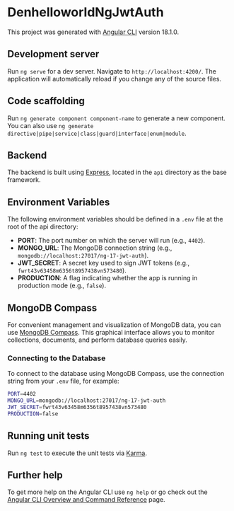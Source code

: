 # DenhelloworldNgJwtAuth

This project was generated with [Angular CLI](https://github.com/angular/angular-cli) version 18.1.0.

## Development server

Run `ng serve` for a dev server. Navigate to `http://localhost:4200/`. The application will automatically reload if you change any of the source files.

## Code scaffolding

Run `ng generate component component-name` to generate a new component. You can also use `ng generate directive|pipe|service|class|guard|interface|enum|module`.

## Backend
The backend is built using [Express](https://expressjs.com), located in the `api` directory as the base framework.

## Environment Variables

The following environment variables should be defined in a `.env` file at the root of the api directory:

- **PORT**: The port number on which the server will run (e.g., `4402`).
- **MONGO_URL**: The MongoDB connection string (e.g., `mongodb://localhost:27017/ng-17-jwt-auth`).
- **JWT_SECRET**: A secret key used to sign JWT tokens (e.g., `fwrt43v63458m6356t8957438vn573480`).
- **PRODUCTION**: A flag indicating whether the app is running in production mode (e.g., `false`).

## MongoDB Compass

For convenient management and visualization of MongoDB data, you can use [MongoDB Compass](https://www.mongodb.com/products/compass). This graphical interface allows you to monitor collections, documents, and perform database queries easily.

### Connecting to the Database

To connect to the database using MongoDB Compass, use the connection string from your `.env` file, for example:

```bash
PORT=4402
MONGO_URL=mongodb://localhost:27017/ng-17-jwt-auth
JWT_SECRET=fwrt43v63458m6356t8957438vn573480
PRODUCTION=false
```

## Running unit tests

Run `ng test` to execute the unit tests via [Karma](https://karma-runner.github.io).

## Further help

To get more help on the Angular CLI use `ng help` or go check out the [Angular CLI Overview and Command Reference](https://angular.dev/tools/cli) page.
